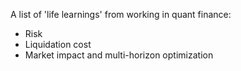 A list of 'life learnings' from working in quant finance: 

- Risk
- Liquidation cost
- Market impact and multi-horizon optimization
